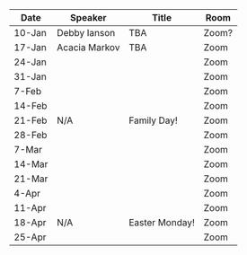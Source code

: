 Date  |  Speaker                                            |  Title                                                                                                |  Room
---------|-----------------------------------------------------|---------------------------------------------------------------------------------------------------------------------|------
10-Jan   |  Debby Ianson                                             |  TBA                                                                                           |  Zoom?
17-Jan   |  Acacia Markov                                         |  TBA                                                                                          |  Zoom
24-Jan   |                                               |                                                                                           |  Zoom
31-Jan   |                                               |                                                                                           |  Zoom
7-Feb   |                                             |                                                                                              |  Zoom
14-Feb   |                                               |                                                                                            |  Zoom
21-Feb   |  N/A                                           |  Family Day!                                                                                          |  Zoom
28-Feb   |                                             |                                                                                              |  Zoom
7-Mar   |                                                |                                                                                             |  Zoom
14-Mar   |                                              |                                                                                             |  Zoom
21-Mar   |                                              |                                                                                              |  Zoom
4-Apr   |                                             |                                                                                             |  Zoom
11-Apr   |                                            |                                                                                              |  Zoom
18-Apr   |  N/A                                             |  Easter Monday!                                                                                           |  Zoom
25-Apr   |                                            |                                                                                             |  Zoom
